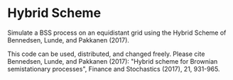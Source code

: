 # Hybrid Scheme

Simulate a BSS process on an equidistant grid using the Hybrid Scheme of Bennedsen, Lunde, and Pakkanen (2017). 

This code can be used, distributed, and changed freely. Please cite Bennedsen, Lunde, and Pakkanen (2017): "Hybrid scheme for Brownian semistationary processes", Finance and Stochastics (2017), 21, 931-965.
